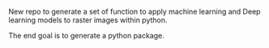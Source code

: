 New repo to generate a set of function to apply machine learning and Deep learning models to raster images within python.

The end goal is to generate a python package.
